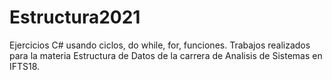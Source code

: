# Estructura2021
Ejercicios C# usando ciclos, do while, for, funciones. 
Trabajos realizados para la materia Estructura de Datos de la carrera de Analisis de Sistemas en IFTS18.
